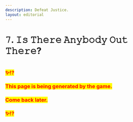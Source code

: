 ```yaml
---
description: Defeat Justice.
layout: editorial
---
```


# 𝟽. 𝙸𝚜 𝚃𝚑𝚎𝚛𝚎 𝙰𝚗𝚢𝚋𝚘𝚍𝚢 𝙾𝚞𝚝 𝚃𝚑𝚎𝚛𝚎?

<figure><img src="../../../../../../.gitbook/assets/pexels-btgl-♡-11409382.jpg" alt=""><figcaption></figcaption></figure>

### <mark style="color:red;">✨⁉️</mark>&#x20;

### <mark style="color:red;">This page is being generated by the game.</mark>&#x20;

### <mark style="color:red;">Come back later.</mark>

### <mark style="color:red;">✨⁉️</mark>

